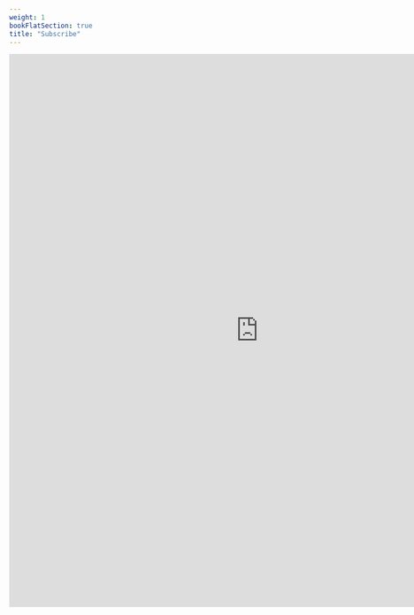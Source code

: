 ```yaml
---
weight: 1
bookFlatSection: true
title: "Subscribe"
---
```


<iframe src="https://forms.gle/tCyRXTHxzLPT8TKJA" width="900" height="1000" frameborder="0" marginheight="0" marginwidth="0">Loading…</iframe>
